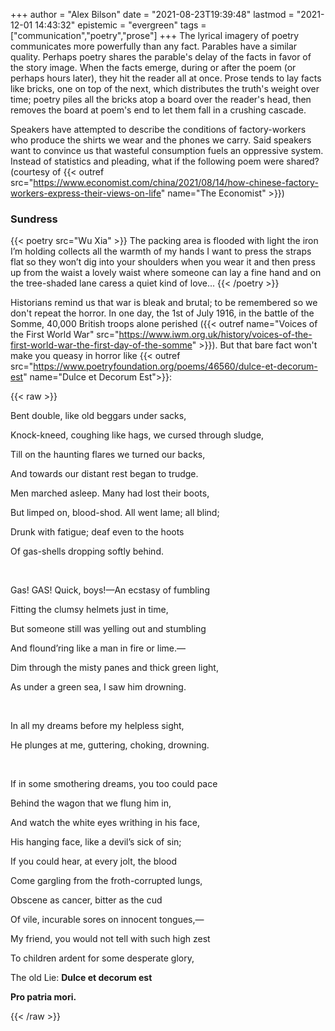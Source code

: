 +++
author = "Alex Bilson"
date = "2021-08-23T19:39:48"
lastmod = "2021-12-01 14:43:32"
epistemic = "evergreen"
tags = ["communication","poetry","prose"]
+++
The lyrical imagery of poetry communicates more powerfully than any fact. Parables have a similar quality. Perhaps poetry shares the parable's delay of the facts in favor of the story image. When the facts emerge, during or after the poem (or perhaps hours later), they hit the reader all at once. Prose tends to lay facts like bricks, one on top of the next, which distributes the truth's weight over time; poetry piles all the bricks atop a board over the reader's head, then removes the board at poem's end to let them fall in a crushing cascade.

Speakers have attempted to describe the conditions of factory-workers who produce the shirts we wear and the phones we carry. Said speakers want to convince us that wasteful consumption fuels an oppressive system. Instead of statistics and pleading, what if the following poem were shared? (courtesy of {{< outref src="https://www.economist.com/china/2021/08/14/how-chinese-factory-workers-express-their-views-on-life" name="The Economist" >}})

### Sundress

{{< poetry src="Wu Xia" >}}
    The packing area is flooded with light
    the iron I’m holding
    collects all the warmth of my hands
    I want to press the straps flat
    so they won’t dig into your shoulders when you wear it
    and then press up from the waist
    a lovely waist
    where someone can lay a fine hand
    and on the tree-shaded lane
    caress a quiet kind of love...
{{< /poetry >}}

Historians remind us that war is bleak and brutal; to be remembered so we don't repeat the horror. In one day, the 1st of July 1916, in the battle of the Somme, 40,000 British troops alone perished ({{< outref name="Voices of the First World War" src="https://www.iwm.org.uk/history/voices-of-the-first-world-war-the-first-day-of-the-somme" >}}). But that bare fact won't make you queasy in horror like {{< outref src="https://www.poetryfoundation.org/poems/46560/dulce-et-decorum-est" name="Dulce et Decorum Est">}}:

{{< raw >}}
<div class="poetry">
<p>Bent double, like old beggars under sacks,</p>
<p>Knock-kneed, coughing like hags, we cursed through sludge,</p>
<p>Till on the haunting flares we turned our backs,</p>
<p>And towards our distant rest began to trudge.</p>
<p>Men marched asleep. Many had lost their boots,</p>
<p>But limped on, blood-shod. All went lame; all blind;</p>
<p>Drunk with fatigue; deaf even to the hoots</p>
<p>Of gas-shells dropping softly behind.</p>
<br />
<p>Gas! GAS! Quick, boys!—An ecstasy of fumbling</p>
<p>Fitting the clumsy helmets just in time,</p>
<p>But someone still was yelling out and stumbling</p>
<p>And flound’ring like a man in fire or lime.—</p>
<p>Dim through the misty panes and thick green light,</p>
<p>As under a green sea, I saw him drowning.</p>
<br />
<p>In all my dreams before my helpless sight,</p>
<p>He plunges at me, guttering, choking, drowning.</p>
<br />
<p>If in some smothering dreams, you too could pace</p>
<p>Behind the wagon that we flung him in,</p>
<p>And watch the white eyes writhing in his face,</p>
<p>His hanging face, like a devil’s sick of sin;</p>
<p>If you could hear, at every jolt, the blood</p>
<p>Come gargling from the froth-corrupted lungs,</p>
<p>Obscene as cancer, bitter as the cud</p>
<p>Of vile, incurable sores on innocent tongues,—</p>
<p>My friend, you would not tell with such high zest</p>
<p>To children ardent for some desperate glory,</p>
<p>The old Lie: <b>Dulce et decorum est</b></p>
<p><b>Pro patria mori.</b></p>
</div>
{{< /raw >}}

